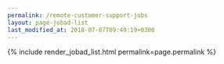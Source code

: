 ```yaml
---
permalink: /remote-customer-support-jobs
layout: page-jobad-list
last_modified_at: 2018-07-07T09:49:19+0300
---
```

{% include render_jobad_list.html permalink=page.permalink %}
